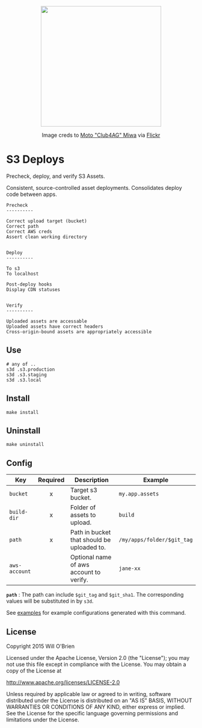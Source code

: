 <p align="center">
  <img width="320px" height="320px" src="https://cloud.githubusercontent.com/assets/1069495/9904600/0ee7c91e-5c4d-11e5-803b-e99cdf824154.jpg" />
</p>
<p align="center">Image creds to <a href="https://www.flickr.com/photos/moto_club4ag/">Moto "Club4AG" Miwa</a> via <a href="https://www.flickr.com/photos/moto_club4ag/19015051458">Flickr</a></p>


S3 Deploys
============

Precheck, deploy, and verify S3 Assets.


Consistent, source-controlled asset deployments.
Consolidates deploy code between apps.

```
Precheck
----------

Correct upload target (bucket)
Correct path
Correct AWS creds
Assert clean working directory


Deploy
----------

To s3
To localhost

Post-deploy hooks
Display CDN statuses


Verify
----------

Uploaded assets are accessable
Uploaded assets have correct headers
Cross-origin-bound assets are appropriately accessible

```

Use
------

```
# any of ..
s3d .s3.production
s3d .s3.staging
s3d .s3.local
```

Install
-----------

```
make install
```

Uninstall
-------

```
make uninstall
```

Config
---------

| Key  | Required  | Description | Example |
|---|:-:|---|---|
| `bucket` | x | Target s3 bucket. | `my.app.assets` |
| `build-dir`  | x | Folder of assets to upload. | `build` |
| `path`  | x | Path in bucket that should be uploaded to. | `/my/apps/folder/$git_tag` |
| `aws-account`  |  | Optional name of aws account to verify. | `jane-xx` |

**`path`** : The path can include `$git_tag` and `$git_sha1`. The corresponding values will be substituted in by `s3d`.





See [examples](https://github.com/will-ob/s3d/tree/master/examples) for example configurations generated with this command.


License
---------

Copyright 2015 Will O'Brien

Licensed under the Apache License, Version 2.0 (the "License");
you may not use this file except in compliance with the License.
You may obtain a copy of the License at

  http://www.apache.org/licenses/LICENSE-2.0

Unless required by applicable law or agreed to in writing, software
distributed under the License is distributed on an "AS IS" BASIS,
WITHOUT WARRANTIES OR CONDITIONS OF ANY KIND, either express or implied.
See the License for the specific language governing permissions and
limitations under the License.

